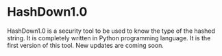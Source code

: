 # HashDown1.0
HashDown1.0 is a security tool to be used to know the type of the hashed string.
It is completely written in Python programming language.
It is the first version of this tool.
New updates are coming soon.

